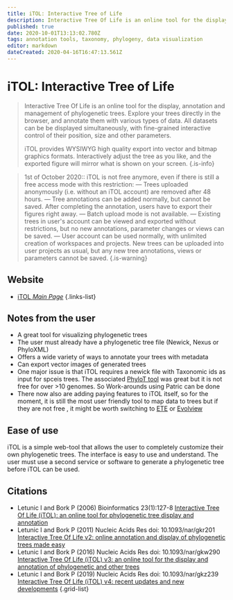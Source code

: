 ```yaml
---
title: iTOL: Interactive Tree of Life
description: Interactive Tree Of Life is an online tool for the display, annotation and management of phylogenetic trees.
published: true
date: 2020-10-01T13:13:02.780Z
tags: annotation tools, taxonomy, phylogeny, data visualization
editor: markdown
dateCreated: 2020-04-16T16:47:13.561Z
---
```


# iTOL: Interactive Tree of Life

> Interactive Tree Of Life is an online tool for the display, annotation and management of phylogenetic trees. Explore your trees directly in the browser, and annotate them with various types of data. All datasets can be be displayed simultaneously, with fine-grained interactive control of their position, size and other parameters.
>
> iTOL provides WYSIWYG high quality export into vector and bitmap graphics formats. Interactively adjust the tree as you like, and the exported figure will mirror what is shown on your screen.
{.is-info}

> 1st of October 2020:: iTOL is not free anymore, even if there is still a free access mode with this restriction:
— Trees uploaded anonymously (i.e. without an iTOL account) are removed after 48 hours.
— Tree annotations can be added normally, but cannot be saved. After completing the annotation, users have to export their figures right away.
— Batch upload mode is not available.
— Existing trees in user's account can be viewed and exported without restrictions, but no new annotations, parameter changes or views can be saved.
— User account can be used normally, with unlimited creation of workspaces and projects. New trees can be uploaded into user projects as usual, but any new tree annotations, views or parameters cannot be saved.
{.is-warning}


## Website

- [iTOL *Main Page*](https://itol.embl.de/)
{.links-list}

## Notes from the user
- A great tool for visualizing phylogenetic trees
- The user must already have a phylogenetic tree file (Newick, Nexus or PhyloXML)
- Offers a wide variety of ways to annotate your trees with metadata
- Can export vector images of generated trees
- One major issue is that iTOL requires a newick file  with Taxonomic ids as input for spceis trees. The associated [PhyloT tool](https://phylot.biobyte.de) was great but it is not free for over >10 genomes. So Work-arounds using Patric can be done
- There now also  are adding paying features to iTOL itself, so for the moment, it is still the most user friendly tool to map data to trees but if they are not free , it might be worth switching to  [ETE](https://vdclab-wiki.herokuapp.com/visualization/tools-to-make-figures/ETE-Toolkit) or [Evolview](https://vdclab-wiki.herokuapp.com/EvolView)

## Ease of use

iTOL is a simple web-tool that allows the user to completely customize their own phylogenetic trees. The interface is easy to use and understand. The user must use a second service or software to generate a phylogenetic tree before iTOL can be used. 

## Citations

- Letunic I and Bork P (2006) Bioinformatics 23(1):127-8 [Interactive Tree Of Life (iTOL): an online tool for phylogenetic tree display and annotation](https://academic.oup.com/bioinformatics/article/23/1/127/188940)
- Letunic I and Bork P (2011) Nucleic Acids Res doi: 10.1093/nar/gkr201 [Interactive Tree Of Life v2: online annotation and display of phylogenetic trees made easy](https://academic.oup.com/nar/article/39/suppl_2/W475/2505767)
-	Letunic I and Bork P (2016) Nucleic Acids Res doi: 10.1093/nar/gkw290 [Interactive Tree Of Life (iTOL) v3: an online tool for the display and annotation of phylogenetic and other trees](https://academic.oup.com/nar/article/44/W1/W242/2499315)
-	Letunic I and Bork P (2019) Nucleic Acids Res doi: 10.1093/nar/gkz239 [Interactive Tree Of Life (iTOL) v4: recent updates and new developments](https://academic.oup.com/nar/article/47/W1/W256/5424068)
{.grid-list}